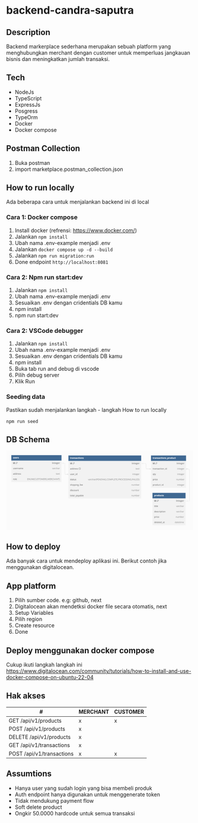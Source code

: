 # backend-candra-saputra

## Description
Backend markerplace sederhana merupakan sebuah platform yang menghubungkan merchant dengan customer untuk memperluas jangkauan bisnis dan meningkatkan jumlah transaksi.

## Tech
- NodeJs
- TypeScript
- ExpressJs
- Posgress
- TypeOrm
- Docker
- Docker compose

## Postman Collection
1. Buka postman
2. import marketplace.postman_collection.json

## How to run locally
Ada beberapa cara untuk menjalankan backend ini di local

### Cara 1: Docker compose
1. Install docker (refrensi: https://www.docker.com/)
2. Jalankan ```npm install```
3. Ubah nama .env-example menjadi .env
4. Jalankan `docker compose up -d --build`
5. Jalankan `npm run migration:run`
5. Done endpoint `http://localhost:8081`

### Cara 2: Npm run start:dev
1. Jalankan ```npm install```
2. Ubah nama .env-example menjadi .env
3. Sesuaikan .env dengan cridentials DB kamu
4. npm install
5. npm run start:dev

### Cara 2: VSCode debugger
1. Jalankan ```npm install```
2. Ubah nama .env-example menjadi .env
3. Sesuaikan .env dengan cridentials DB kamu
4. npm install
5. Buka tab run and debug di vscode
6. Pilih debug server
7. Klik Run

### Seeding data
Pastikan sudah menjalankan langkah - langkah How to run locally
```
npm run seed
```

## DB Schema
![Image DB Schema](/db.png)

## How to deploy
Ada banyak cara untuk mendeploy aplikasi ini.
Berikut contoh jika menggunakan digitalocean.

## App platform
1. Pilih sumber code. e.g: github, next
2. Digitalocean akan mendetksi docker file secara otomatis, next
3. Setup Variables
4. Pilih region
5. Create resource
6. Done

## Deploy menggunakan docker compose
Cukup ikuti langkah langkah ini
https://www.digitalocean.com/community/tutorials/how-to-install-and-use-docker-compose-on-ubuntu-22-04

## Hak akses
| #                          | MERCHANT | CUSTOMER |
|----------------------------|----------|----------|
| GET /api/v1/products       | x        | x        |
| POST /api/v1/products      | x        |          |
| DELETE /api/v1/products    | x        |          |
| GET /api/v1/transactions   | x        |          |
| POST /api/v1/transactions  | x        | x        |

## Assumtions
- Hanya user yang sudah login yang bisa membeli produk
- Auth endpoint hanya digunakan untuk menggenerate token
- Tidak mendukung payment flow
- Soft delete product
- Ongkir 50.0000 hardcode untuk semua transaksi